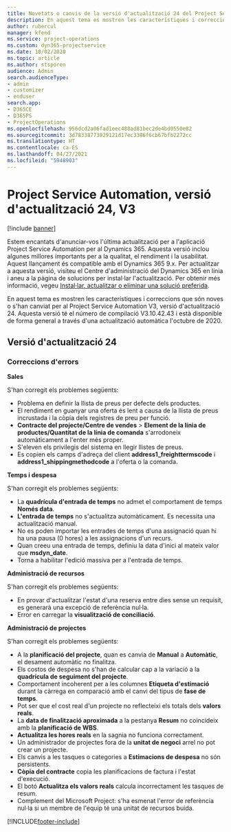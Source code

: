 ```yaml
---
title: Novetats o canvis de la versió d'actualització 24 del Project Service Automation, V3
description: En aquest tema es mostren les característiques i correccions disponibles al Project Service Automation V3, versió d'actualització 24.
author: ruhercul
manager: kfend
ms.service: project-operations
ms.custom: dyn365-projectservice
ms.date: 10/02/2020
ms.topic: article
ms.author: stsporen
audience: Admin
search.audienceType:
- admin
- customizer
- enduser
search.app:
- D365CE
- D365PS
- ProjectOperations
ms.openlocfilehash: 956dcd2a06fad1eec488ad81bec2de4bd0550e82
ms.sourcegitcommit: 3d78338773929121d17ec3386f6cb67bfb2272cc
ms.translationtype: HT
ms.contentlocale: ca-ES
ms.lasthandoff: 04/27/2021
ms.locfileid: "5948903"
---
```

# <a name="project-service-automation-update-release-24-v3"></a>Project Service Automation, versió d'actualització 24, V3

[!include [banner](../includes/psa-now-project-operations.md)]

Estem encantats d'anunciar-vos l'última actualització per a l'aplicació Project Service Automation per al Dynamics 365. Aquesta versió inclou algunes millores importants per a la qualitat, el rendiment i la usabilitat. Aquest llançament és compatible amb el Dynamics 365 9.x. Per actualitzar a aquesta versió, visiteu el Centre d'administració del Dynamics 365 en línia i aneu a la pàgina de solucions per instal·lar l'actualització. Per obtenir més informació, vegeu [Instal·lar, actualitzar o eliminar una solució preferida](/power-platform/admin/install-remove-preferred-solution).

En aquest tema es mostren les característiques i correccions que són noves o s'han canviat per al Project Service Automation V3, versió d'actualització 24. Aquesta versió té el número de compilació V3.10.42.43 i està disponible de forma general a través d'una actualització automàtica l'octubre de 2020.

## <a name="update-release-24"></a>Versió d'actualització 24

### <a name="bug-fixes"></a>Correccions d'errors

**Sales**

S'han corregit els problemes següents:

- Problema en definir la llista de preus per defecte dels productes.
- El rendiment en guanyar una oferta és lent a causa de la llista de preus incrustada i la còpia dels registres de preu per funció.
- **Contracte del projecte/Centre de vendes** > **Element de la línia de productes/Quantitat de la línia de comanda** s'arrodoneix automàticament a l'enter més proper.
- S'eleven els privilegis del sistema en llegir llistes de preus.
- Es copien els camps d'adreça del client **address1_freighttermscode** i **address1_shippingmethodcode** a l'oferta o la comanda. 


**Temps i despesa**

S'han corregit els problemes següents:

- La **quadrícula d'entrada de temps** no admet el comportament de temps **Només data**.
- **L'entrada de temps** no s'actualitza automàticament. Es necessita una actualització manual.
- No es poden importar les entrades de temps d'una assignació quan hi ha una pausa (0 hores) a les assignacions d'un recurs.
- Quan creeu una entrada de temps, definiu la data d'inici al mateix valor que **msdyn_date**.
- Torna a habilitar l'edició massiva per a l'entrada de temps.

**Administració de recursos**

S'han corregit els problemes següents:

- En provar d'actualitzar l'estat d'una reserva entre dies sense un requisit, es generarà una excepció de referència nul·la.
- Error en carregar la **visualització de conciliació**.


**Administració de projectes**

S'han corregit els problemes següents:

- A la **planificació del projecte**, quan es canvia de **Manual** a **Automàtic**, el desament automàtic no finalitza.
- Els costos de despesa no s'han de calcular cap a la variació a la **quadrícula de seguiment del projecte**.
- Comportament incoherent per a les columnes **Etiqueta d'estimació** durant la càrrega en comparació amb el canvi del tipus de **fase de temps**.
- Pot ser que el cost real d'un projecte no reflecteixi els totals dels **valors reals**.
- La **data de finalització aproximada** a la pestanya **Resum** no coincideix amb la **planificació de WBS**.
- **Actualitza les hores reals** en la sagnia no funciona correctament.
- Un administrador de projectes fora de la **unitat de negoci** arrel no pot crear un projecte.
- Els canvis a les tasques o categories a **Estimacions de despesa** no són persistents.
- **Còpia del contracte** copia les planificacions de factura i l'estat d'execució.
- El botó **Actualitza els valors reals** calcula incorrectament les tasques de resum.
- Complement del Microsoft Project: s'ha esmenat l'error de referència nul·la si un membre de l'equip té una unitat de recursos buida.



[!INCLUDE[footer-include](../includes/footer-banner.md)]